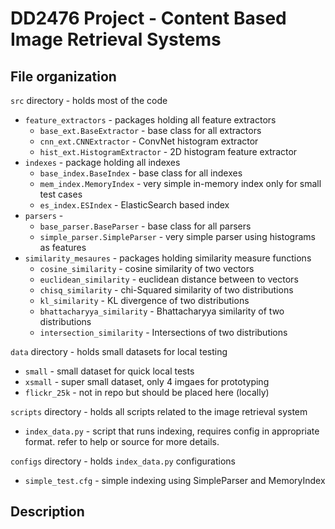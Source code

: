 # DD2476 Project - Content Based Image Retrieval Systems

## File organization

`src` directory - holds most of the code
- `feature_extractors` - packages holding all feature extractors
  - `base_ext.BaseExtractor` - base class for all extractors
  - `cnn_ext.CNNExtractor` - ConvNet histogram extractor
  - `hist_ext.HistogramExtractor` - 2D histogram feature extractor
- `indexes` - package holding all indexes
  - `base_index.BaseIndex` - base class for all indexes
  - `mem_index.MemoryIndex` - very simple in-memory index only for small test cases
  - `es_index.ESIndex` - ElasticSearch based index
- `parsers` - 
  - `base_parser.BaseParser` - base class for all parsers
  - `simple_parser.SimpleParser` - very simple parser using histograms as features
- `similarity_mesaures` - packages holding similarity measure functions
  - `cosine_similarity` - cosine similarity of two vectors
  - `euclidean_similarity` - euclidean distance between to vectors
  - `chisq_similarity` - chi-Squared similarity of two distributions
  - `kl_similarity` - KL divergence of two distributions
  - `bhattacharyya_similarity` - Bhattacharyya similarity of two distributions
  - `intersection_similarity` - Intersections of two distributions
  


`data` directory - holds small datasets for local testing
- `small` - small dataset for quick local tests
- `xsmall` - super small dataset, only 4 imgaes for prototyping
- `flickr_25k` - not in repo but should be placed here (locally)

`scripts` directory - holds all scripts related to the image retrieval system
- `index_data.py` - script that runs indexing, requires config in appropriate format. refer to help or source for more details.

`configs` directory - holds `index_data.py` configurations
- `simple_test.cfg` - simple indexing using SimpleParser and MemoryIndex

## Description

 

